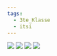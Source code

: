 ```yaml
---
tags:
  - 3te_Klasse
  - itsi
---
```

![](Grundlagen%20der%20Kryptographie.excalidraw.svg)
![](Symetrische%20Verschlüsselung.excalidraw.svg)
![](Asymetrische%20Verschlüsselung.excalidraw.svg)
![](Hashalgorithmen.excalidraw.svg)